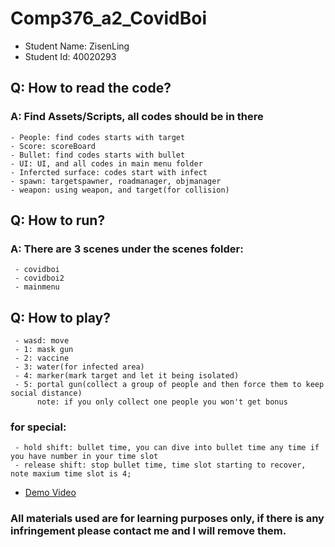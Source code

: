 # Comp376_a2_CovidBoi
* Student Name: ZisenLing
* Student Id: 40020293

## Q: How to read the code?
### A: Find Assets/Scripts, all codes should be in there
    - People: find codes starts with target
    - Score: scoreBoard 
    - Bullet: find codes starts with bullet
    - UI: UI, and all codes in main menu folder
    - Infercted surface: codes start with infect
    - spawn: targetspawner, roadmanager, objmanager
    - weapon: using weapon, and target(for collision)

## Q: How to run?
### A: There are 3 scenes under the scenes folder:
     - covidboi
     - covidboi2 
     - mainmenu

## Q: How to play?
     - wasd: move
     - 1: mask gun
     - 2: vaccine
     - 3: water(for infected area)
     - 4: marker(mark target and let it being isolated)
     - 5: portal gun(collect a group of people and then force them to keep social distance)
          note: if you only collect one people you won't get bonus
          
### for special:
     - hold shift: bullet time, you can dive into bullet time any time if you have number in your time slot
     - release shift: stop bullet time, time slot starting to recover, note maxium time slot is 4;


* [Demo Video](https://youtu.be/lLhjQkIx_JQ)

### All materials used are for learning purposes only, if there is any infringement please contact me and I will remove them.
